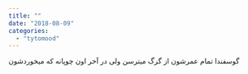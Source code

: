 ```yaml
---
title: ""
date: "2018-08-09"
categories: 
  - "tytomood"
---
```


گوسفندا تمام عمرشون از گرگ میترسن ولی در آخر اون چوپانه که میخوردشون
